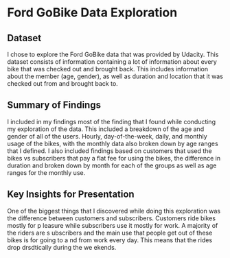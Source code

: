 # Ford GoBike Data Exploration

## Dataset
I chose to explore the Ford GoBike data that was provided by Udacity. This dataset consists of information containing a lot of information about every bike that was checked out and brought back. This includes information about the member (age, gender), as well as duration and location that it was checked out from and brought back to.

## Summary of Findings
I included in my findings most of the finding that I found while conducting my exploration of the data. This included a breakdown of the age and gender of all of the users. Hourly,  day-of-the-week, daily, and monthly usage of the bikes, with the monthly data also broken down by age ranges that I defined. I also included findings based on customers that used the bikes vs subscribers that pay a flat fee for using the bikes, the difference in duration and broken down by month for each of the groups as well as age ranges for the monthly use. 

## Key Insights for Presentation

One of the biggest things that I discovered while doing this exploration was the
 difference between customers and subscribers. Customers ride bikes mostly for p
leasure while subscribers use it mostly for work. A majority of the riders are s
ubscribers and the main use that people get out of these bikes is for going to a
nd from work every day. This means that the rides drop drsdtically during the we
ekends.
